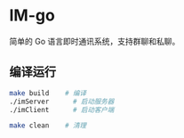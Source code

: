 # IM-go

简单的 Go 语言即时通讯系统，支持群聊和私聊。

## 编译运行
```bash
make build    # 编译
./imServer      # 启动服务器
./imClient      # 启动客户端
```

```bash
make clean    # 清理
```
